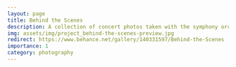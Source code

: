```yaml
---
layout: page
title: Behind the Scenes
description: A collection of concert photos taken with the symphony orchestra over four years
img: assets/img/project_behind-the-scenes-preview.jpg
redirect: https://www.behance.net/gallery/140331597/Behind-the-Scenes
importance: 1
category: photography
---
```

